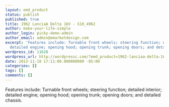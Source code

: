 ```yaml
---
layout: emd_product
status: publish
published: true
title: 1962 LanciaA Delta 16V - S10_4962
author: make-your-life-simple
author_login: picky-demo-admin
author_email: admin@emarketdesign.com
excerpt: 'Features include: Turnable front wheels; steering function; detailed interior;
  detailed engine; opening hood; opening trunk; opening doors; and detailed chassis.'
wordpress_id: 11628
wordpress_url: http://wordpressc.com/?emd_product=1962-lanciaa-delta-16v
date: 2013-11-18 17:11:00.000000000 -05:00
categories: []
tags: []
comments: []
---
```

Features include: Turnable front wheels; steering function; detailed interior; detailed engine; opening hood; opening trunk; opening doors; and detailed chassis.
